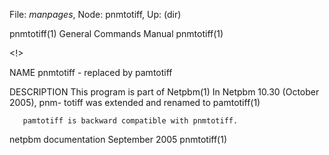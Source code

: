File: *manpages*,  Node: pnmtotiff,  Up: (dir)

pnmtotiff(1)                General Commands Manual               pnmtotiff(1)



<!>

NAME
       pnmtotiff - replaced by pamtotiff

DESCRIPTION
       This  program is part of Netpbm(1) In Netpbm 10.30 (October 2005), pnm-
       totiff was extended and renamed to pamtotiff(1)

       pamtotiff is backward compatible with pnmtotiff.



netpbm documentation            September 2005                    pnmtotiff(1)
